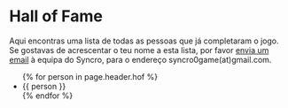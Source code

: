 <h1>Hall of Fame <i class="fas fa-medal"></i></h1>

<p>Aqui encontras uma lista de todas as pessoas que já completaram o jogo.
Se gostavas de acrescentar o teu nome a esta lista, por favor
<a href="mailto:syncro0game@gmail.com">envia um email</a> à equipa do Syncro,
para o endereço syncro0game(at)gmail.com.</p>

<ul>
{% for person in page.header.hof %}
 <li> {{ person }} </li>
{% endfor %}
</ul>
